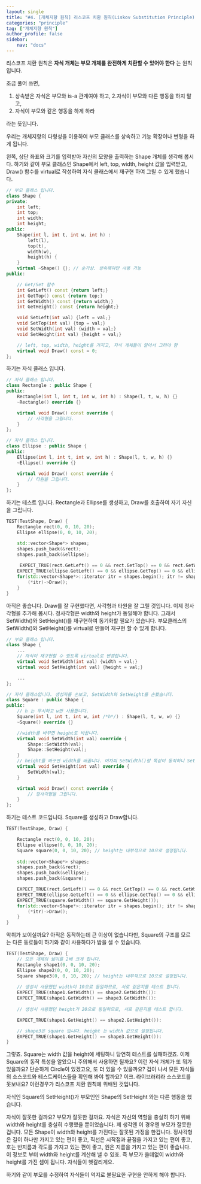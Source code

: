```yaml
---
layout: single
title: "#4. [개체지향 원칙] 리스코프 치환 원칙(Liskov Substitution Principle)(작성중)"
categories: "principle"
tag: ["개체지향 원칙"]
author_profile: false
sidebar: 
    nav: "docs"
---
```


리스코프 치환 원칙은 **자식 개체는 부모 개체를 완전하게 치환할 수 있어야 한다** 는 원칙입니다. 

조금 풀어 쓰면,

1. 상속받은 자식은 부모와 is-a 관계여야 하고,
2.자식이 부모와 다른 행동을 하지 말고,
3. 자식이 부모와 같은 행동을 하게 하라 

라는 뜻입니다.

우리는 개체지향의 다형성을 이용하여 부모 클래스를 상속하고 기능 확장이나 변형을 하게 됩니다.

왼쪽, 상단 좌표와 크기를 입력받아 자신의 모양을 출력하는 Shape 개체를 생각해 봅시다. 하기와 같이 부모 클래스인 Shape에서 left, top, width, height 값을 입력받고, Draw() 함수를 virtual로 작성하여 자식 클래스에서 재구현 하여 그릴 수 있게 했습니다.

```cpp
// 부모 클래스 입니다.
class Shape {
private:
    int left;
    int top;
    int width;
    int height;
public:
    Shape(int l, int t, int w, int h) :
        left(l),
        top(t),
        width(w),
        height(h) {
    }
    virtual ~Shape() {}; // 순가상. 상속해야만 사용 가능
public:

    // Get/Set 함수
    int GetLeft() const {return left;}
    int GetTop() const {return top;}
    int GetWidth() const {return width;}
    int GetHeight() const {return height;}

    void SetLeft(int val) {left = val;}
    void SetTop(int val) {top = val;}
    void SetWidth(int val) {width = val;}
    void SetHeight(int val) {height = val;}

    // left, top, width, height를 가지고, 자식 개체들이 알아서 그려야 함
    virtual void Draw() const = 0; 
};
```

하기는 자식 클래스 입니다. 

```cpp
// 자식 클래스 입니다.
class Rectangle : public Shape {
public:    
    Rectangle(int l, int t, int w, int h) : Shape(l, t, w, h) {}
    ~Rectangle() override {}

    virtual void Draw() const override {
        // 사각형을 그립니다.
    }
};

// 자식 클래스 입니다.
class Ellipse : public Shape {
public:
    Ellipse(int l, int t, int w, int h) : Shape(l, t, w, h) {}
    ~Ellipse() override {}

    virtual void Draw() const override {
        // 타원을 그립니다.
    }
};
```

하기는 테스트 입니다. Rectangle과 Ellipse를 생성하고, Draw를 호출하여 자기 자신을 그립니다.

```cpp
TEST(TestShape, Draw) {
    Rectangle rect(0, 0, 10, 20);
    Ellipse ellipse(0, 0, 10, 20);

    std::vector<Shape*> shapes;
    shapes.push_back(&rect);
    shapes.push_back(&ellipse);
 
     EXPECT_TRUE(rect.GetLeft() == 0 && rect.GetTop() == 0 && rect.GetWidth() == 10 && rect.GetHeight() == 20);   
    EXPECT_TRUE(ellipse.GetLeft() == 0 && ellipse.GetTop() == 0 && ellipse.GetWidth() == 10 && ellipse.GetHeight() == 20);  
    for(std::vector<Shape*>::iterator itr = shapes.begin(); itr != shapes.end(); ++itr) {
        (*itr)->Draw();
    }
}
```

아직은 좋습니다. Draw를 잘 구현했다면, 사각형과 타원을 잘 그릴 것입니다. 이제 정사각형을 추가해 봅시다. 정사각형은 width와 height가 동일해야 합니다. 그래서 SetWidth()와 SetHeight()를 재구현하여 동기화할 필요가 있습니다. 부모클래스의 SetWidth()와 SetHeight()를 virtual로 만들어 재구현 할 수 있게 합니다.

```cpp
// 부모 클래스 입니다.
class Shape {
    ...
    // 자식이 재구현할 수 있도록 virtual로 변경합니다.
    virtual void SetWidth(int val) {width = val;}
    virtual void SetHeight(int val) {height = val;}

    ...
};
```

```cpp
// 자식 클래스입니다. 생성자를 손보고, SetWidth와 SetHeight를 손봤습니다.
class Square : public Shape {
public:
    // h 는 무시하고 w만 사용합니다.
    Square(int l, int t, int w, int /*h*/) : Shape(l, t, w, w) {}
    ~Square() override {}

    //width를 바꾸면 height도 바꿉니다.
    virtual void SetWidth(int val) override {
        Shape::SetWidth(val);
        Shape::SetHeight(val);
    }
    // height를 바꾸면 width를 바꿉니다. 어차피 SetWidth()랑 똑같이 동작하니 SetWidth를 불러줍니다.
    virtual void SetHeight(int val) override {
        SetWidth(val);
    }

    virtual void Draw() const override {
        // 정사각형을 그립니다.
    }
};
```
하기는 테스트 코드입니다. Square를 생성하고 Draw합니다.

```cpp
TEST(TestShape, Draw) {

    Rectangle rect(0, 0, 10, 20);
    Ellipse ellipse(0, 0, 10, 20);
    Square square(0, 0, 10, 20); // height는 내부적으로 10으로 설정됩니다.
 
    std::vector<Shape*> shapes;
    shapes.push_back(&rect);
    shapes.push_back(&ellipse);
    shapes.push_back(&square);

    EXPECT_TRUE(rect.GetLeft() == 0 && rect.GetTop() == 0 && rect.GetWidth() == 10 && rect.GetHeight() == 20);   
    EXPECT_TRUE(ellipse.GetLeft() == 0 && ellipse.GetTop() == 0 && ellipse.GetWidth() == 10 && ellipse.GetHeight() == 20);  
    EXPECT_TRUE(square.GetWidth() == square.GetHeight());  
    for(std::vector<Shape*>::iterator itr = shapes.begin(); itr != shapes.end(); ++itr) {
        (*itr)->Draw();
    }
}
```

악취가 보이실까요? 아직은 동작하는데 큰 이상이 없습니다만, Square의 구조를 모르는 다른 동료들이 하기와 같이 사용하다가 밤을 샐 수 있습니다.

```cpp
TEST(TestShape, Draw) {
    // 모든 개체의 넓이를 2배 크게 합니다.
    Rectangle shape1(0, 0, 10, 20);
    Ellipse shape2(0, 0, 10, 20);
    Square shape3(0, 0, 10, 20); // height는 내부적으로 10으로 설정됩니다.
 
    // 생성시 사용했던 width이 10으로 동일하므로, 서로 같은지를 테스트 합니다.
    EXPECT_TRUE(shape1.GetWidth() == shape2.GetWidth()):
    EXPECT_TRUE(shape1.GetWidth() == shape3.GetWidth()):
    
    // 생성시 사용했던 height가 20으로 동일하므로, 서로 같은지를 테스트 합니다.

    EXPECT_TRUE(shape1.GetHeight() == shape2.GetHeight()):

    // shape3은 square 입니다. height 는 width 값으로 설정됩니다.
    EXPECT_TRUE(shape1.GetHeight() == shape3.GetHeight()):
}

```

그렇죠. Square는 width 값을 height에 세팅하니 당연히 테스트를 실패하겠죠. 이제 Square의 동작 특성을 알았으니 주의해서 사용하면 될까요? 이런 자식 개체가 또 뭐가 있을까요? 단순하게 Circle이 있겠고요, 또 더 있을 수 있을까요? 겁이 나서 모든 자식들의 소스코드와 테스트케이스들을 확인해 봐야 할까요? 이크. 라이브러리라 소스코드를 못보내요? 이런경우가 리스코프 치환 원칙에 위배된 것입니다.

자식인 Square의 SetHeight()가 부모인인 Shape의 SetHeight 와는 다른 행동을 했습니다.

자식이 잘못한 걸까요? 부모가 잘못한 걸까요. 자식은 자신의 역할을 충실히 하기 위해 width와 height를 충실히 수행했을 뿐이었습니다. 제 생각엔 이 경우엔 부모가 잘못한 겁니다. 모든 Shape이 width와 height를 가진다는 잘못된 가정을 한겁니다.
정사각형은 길이 하나만 가지고 있는 편이 좋고, 직선은 시작점과 끝점을 가지고 있는 편이 좋고, 호는 반지름과 각도를 가지고 있는 편이 좋고, 원은 지름을 가지고 있는 편이 좋습니다. 이 정보로 부터 width와 height를 계산해 낼 수 있죠.
즉 부모가 쓸데없이 width와 height를 가진 셈이 됩니다. 자식들이 헷갈리게요.

하기와 같이 부모를 수정하여 자식들이 억지로 불필요한 구현을 안하게 해야 합니다.




